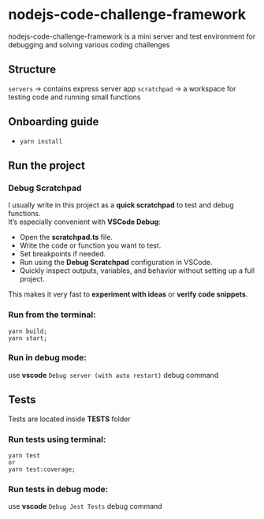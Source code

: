 # nodejs-code-challenge-framework

nodejs-code-challenge-framework is a mini server and test environment for debugging and solving various coding challenges

## Structure

`servers` -> contains express server app
`scratchpad` -> a workspace for testing code and running small functions

## Onboarding guide

- `yarn install`

## Run the project

### Debug Scratchpad

I usually write in this project as a **quick scratchpad** to test and debug functions.  
It’s especially convenient with **VSCode Debug**:

- Open the **scratchpad.ts** file.
- Write the code or function you want to test.
- Set breakpoints if needed.
- Run using the **Debug Scratchpad** configuration in VSCode.
- Quickly inspect outputs, variables, and behavior without setting up a full project.

This makes it very fast to **experiment with ideas** or **verify code snippets**.

### Run from the terminal:

```
yarn build;
yarn start;
```

### Run in **debug** mode:

use **vscode** `Debug server (with auto restart)` debug command

## Tests

Tests are located inside ****TESTS**** folder

### Run tests using terminal:

```
yarn test
or
yarn test:coverage;
```

### Run tests in **debug** mode:

use **vscode** `Debug Jest Tests` debug command
